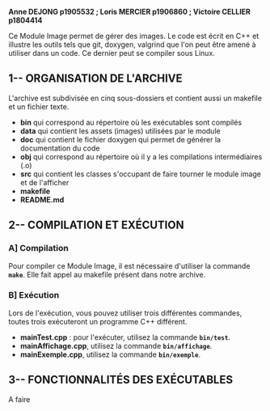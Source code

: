 **Anne DEJONG  p1905532  ;  Loris MERCIER  p1906860  ;  Victoire CELLIER  p1804414**


Ce Module Image permet de gérer des images. Le code est écrit en C++ et illustre les outils tels que git, doxygen, valgrind que l'on peut être amené à utiliser dans un code. Ce dernier peut se compiler sous Linux.


## 1-- ORGANISATION DE L'ARCHIVE
L'archive est subdivisée en cinq sous-dossiers et contient aussi un makefile et un fichier texte.
- **bin** qui correspond au répertoire où les exécutables sont compilés
- **data** qui contient les assets (images) utilisées par le module
- **doc** qui contient le fichier doxygen qui permet de générer la documentation du code
- **obj** qui correspond au répertoire où il y a les compilations intermédiaires (.o)
- **src** qui contient les classes s'occupant de faire tourner le module image et de l'afficher
- **makefile**
- **README.md**


## 2-- COMPILATION ET EXÉCUTION

### A] Compilation
Pour compiler ce Module Image, il est nécessaire d'utiliser la commande **```make```**.
Elle fait appel au makefile présent dans notre archive.

### B] Exécution
Lors de l'exécution, vous pouvez utiliser trois différentes commandes, toutes trois exécuteront un programme C++ différent.
- **mainTest.cpp** : pour l'exécuter, utilisez la commande **```bin/test```**.
- **mainAffichage.cpp**, utilisez la commande **```bin/affichage```**.
- **mainExemple.cpp**, utilisez la commande **```bin/exemple```**.


## 3-- FONCTIONNALITÉS DES EXÉCUTABLES

A faire





